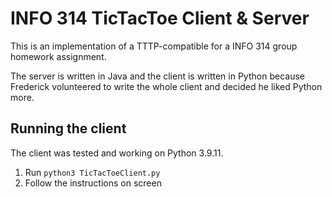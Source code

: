 # INFO 314 TicTacToe Client & Server
This is an implementation of a TTTP-compatible for a INFO 314 group homework assignment.

The server is written in Java and the client is written in Python because Frederick volunteered to write the whole client and decided he liked Python more.

## Running the client
The client was tested and working on Python 3.9.11.
1. Run `python3 TicTacToeClient.py`
2. Follow the instructions on screen